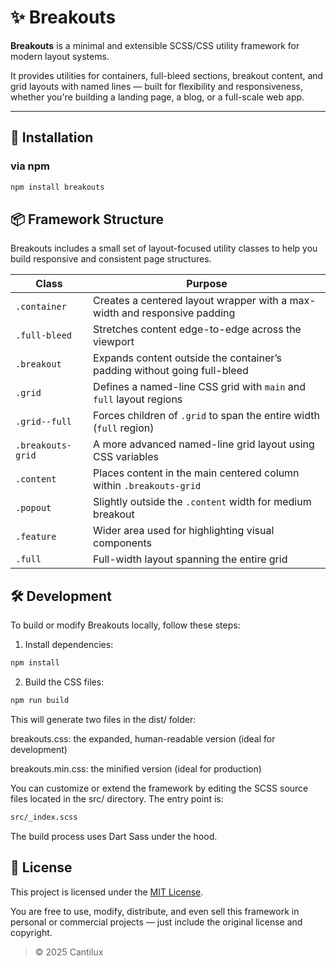 # ✨ Breakouts

**Breakouts** is a minimal and extensible SCSS/CSS utility framework for modern layout systems.

It provides utilities for containers, full-bleed sections, breakout content, and grid layouts with named lines — built for flexibility and responsiveness, whether you're building a landing page, a blog, or a full-scale web app.

---

## 🚀 Installation

### via npm

```bash
npm install breakouts
```

## 📦 Framework Structure

Breakouts includes a small set of layout-focused utility classes to help you build responsive and consistent page structures.

| Class          | Purpose                                                                  |
|----------------|---------------------------------------------------------------------------|
| `.container`   | Creates a centered layout wrapper with a max-width and responsive padding |
| `.full-bleed`  | Stretches content edge-to-edge across the viewport                        |
| `.breakout`    | Expands content outside the container’s padding without going full-bleed  |
| `.grid`        | Defines a named-line CSS grid with `main` and `full` layout regions        |
| `.grid--full`  | Forces children of `.grid` to span the entire width (`full` region)        |
| `.breakouts-grid` | A more advanced named-line grid layout using CSS variables              |
| `.content`     | Places content in the main centered column within `.breakouts-grid`       |
| `.popout`      | Slightly outside the `.content` width for medium breakout                 |
| `.feature`     | Wider area used for highlighting visual components                        |
| `.full`        | Full-width layout spanning the entire grid                                |

## 🛠️ Development

To build or modify Breakouts locally, follow these steps:

1. Install dependencies:

```bash
npm install
```

2. Build the CSS files:

```bash
npm run build
```

This will generate two files in the dist/ folder:

breakouts.css: the expanded, human-readable version (ideal for development)

breakouts.min.css: the minified version (ideal for production)

You can customize or extend the framework by editing the SCSS source files located in the src/ directory. The entry point is:

```bash
src/_index.scss
```

The build process uses Dart Sass under the hood.

## 📄 License

This project is licensed under the [MIT License](LICENSE).

You are free to use, modify, distribute, and even sell this framework in personal or commercial projects — just include the original license and copyright.

> © 2025 Cantilux
